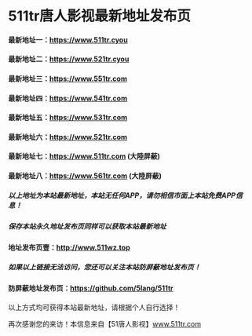 # 511tr唐人影视最新地址发布页
#### 最新地址一：https://www.511tr.cyou
#### 最新地址二：https://www.521tr.cyou
#### 最新地址三：https://www.551tr.com
#### 最新地址四：https://www.541tr.com
#### 最新地址五：https://www.531tr.com
#### 最新地址六：https://www.521tr.com
#### 最新地址七：https://www.511tr.com (大陸屏蔽)
#### 最新地址八：https://www.561tr.com (大陸屏蔽)
##### 以上地址为本站最新地址，本站无任何APP，请勿相信市面上本站免费APP信息！
##### 保存本站永久地址发布页同样可以获取本站最新地址
#### 地址发布页壹：http://www.511wz.top

##### 如果以上链接无法访问，您还可以关注本站防屏蔽地址发布页！
#### 防屏蔽地址发布页：https://github.com/5lang/511tr

以上方式均可获得本站最新地址，请根据个人自行选择！

再次感谢您的来访！本信息来自【51唐人影视】www.511tr.com
